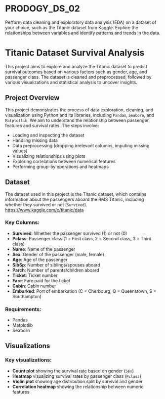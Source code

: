# PRODOGY_DS_02
Perform data cleaning and exploratory data analysis (EDA) on a dataset of your choice, such as the Titanic dataset from Kaggle. Explore the relationships between variables and identify patterns and trends in the data.

# Titanic Dataset Survival Analysis

This project aims to explore and analyze the Titanic dataset to predict survival outcomes based on various factors such as gender, age, and passenger class. The dataset is cleaned and preprocessed, followed by various visualizations and statistical analysis to uncover insights.

## Project Overview

This project demonstrates the process of data exploration, cleaning, and visualization using Python and its libraries, including `Pandas`, `Seaborn`, and `Matplotlib`. We aim to understand the relationship between passenger features and survival rates. The steps involve:
- Loading and inspecting the dataset
- Handling missing data
- Data preprocessing (dropping irrelevant columns, imputing missing values)
- Visualizing relationships using plots
- Exploring correlations between numerical features
- Performing group-by operations and heatmaps

## Dataset

The dataset used in this project is the Titanic dataset, which contains information about the passengers aboard the RMS Titanic, including whether they survived or not (`Survived`).
https://www.kaggle.com/c/titanic/data

### Key Columns:
- **Survived**: Whether the passenger survived (1) or not (0)
- **Pclass**: Passenger class (1 = First class, 2 = Second class, 3 = Third class)
- **Name**: Name of the passenger
- **Sex**: Gender of the passenger (male, female)
- **Age**: Age of the passenger
- **SibSp**: Number of siblings/spouses aboard
- **Parch**: Number of parents/children aboard
- **Ticket**: Ticket number
- **Fare**: Fare paid for the ticket
- **Cabin**: Cabin number
- **Embarked**: Port of embarkation (C = Cherbourg, Q = Queenstown, S = Southampton)

### Requirements:
- Pandas
- Matplotlib
- Seaborn

## Visualizations
### Key visualizations:
- **Count plot** showing the survival rate based on gender (`Sex`)
- **Heatmap** visualizing survival rates by passenger class (`Pclass`)
- **Violin plot** showing age distribution split by survival and gender
- **Correlation heatmap** showing the relationship between numeric features
